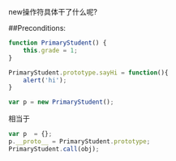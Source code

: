 new操作符具体干了什么呢?

##Preconditions:

```javascript
function PrimaryStudent() {
    this.grade = 1;
}

PrimaryStudent.prototype.sayHi = function(){
    alert('hi');
}
```

```javascript
var p = new PrimaryStudent();
```

相当于

```javascript
var p  = {};
p.__proto__ = PrimaryStudent.prototype;
PrimaryStudent.call(obj); 
```
